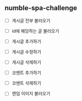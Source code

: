 ## numble-spa-challenge

- [ ] 게시글 전부 불러오기
- [ ] id에 해당하는 글 불러오기
- [ ] 게시글 추가하기
- [ ] 게시글 수정하기
- [ ] 게시글 삭제하기

- [ ] 코멘트 추가하기
- [ ] 코멘트 삭제하기

- [ ] 랜덤 이미지 불러오기
